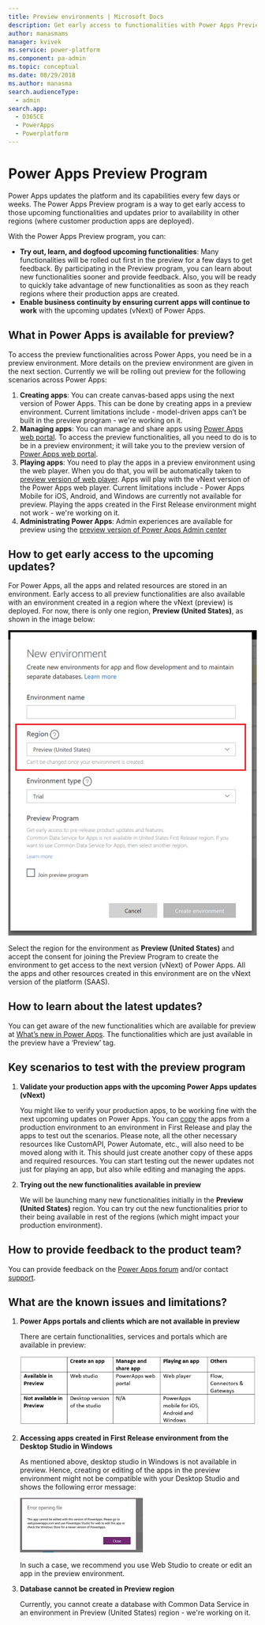 ```yaml
---
title: Preview environments | Microsoft Docs
description: Get early access to functionalities with Power Apps Preview Program
author: manasmams
manager: kvivek
ms.service: power-platform
ms.component: pa-admin
ms.topic: conceptual
ms.date: 08/29/2018
ms.author: manasma
search.audienceType: 
  - admin
search.app: 
  - D365CE
  - PowerApps
  - Powerplatform
---
```


# Power Apps Preview Program
Power Apps updates the platform and its capabilities every few days or weeks. The Power Apps Preview program is a way to get early access to those upcoming functionalities and updates prior to availability in other regions (where customer production apps are deployed). 

With the Power Apps Preview program, you can:
- **Try out, learn, and dogfood upcoming functionalities**: Many functionalities will be rolled out first in the preview for a few days to get feedback. By participating in the Preview program, you can learn about new functionalities sooner and provide feedback. Also, you will be ready to quickly take advantage of new functionalities as soon as they reach regions where their production apps are created.
- **Enable business continuity by ensuring current apps will continue to work** with the upcoming updates (vNext) of Power Apps.

## What in Power Apps is available for preview?
To access the preview functionalities across Power Apps, you need be in a preview environment. More details on the preview environment are given in the next section.
Currently we will be rolling out preview for the following scenarios across Power Apps:
1. **Creating apps**: You can create canvas-based apps using the next version of Power Apps. This can be done by creating apps in a preview environment. Current limitations include - model-driven apps can’t be built in the preview program - we're working on it.
2. **Managing apps**: You can manage and share apps using [Power Apps web portal][2]. To access the preview functionalities, all you need to do is to be in a preview environment; it will take you to the preview version of [Power Apps web portal][3].
3. **Playing apps**: You need to play the apps in a preview environment using the web player. When you do that, you will be automatically taken to [preview version of web player][4]. Apps will play with the vNext version of the Power Apps web player. Current limitations include - Power Apps Mobile for iOS, Android, and Windows are currently not available for preview. Playing the apps created in the First Release environment might not work - we're working on it.
4. **Administrating Power Apps**: Admin experiences are available for preview using the [preview version of Power Apps Admin center][1]

## How to get early access to the upcoming updates?
For Power Apps, all the apps and related resources are stored in an environment. Early access to all preview functionalities are also available with an environment created in a region where the vNext (preview) is deployed. For now, there is only one region, **Preview (United States)**, as shown in the image below:

![](./media/preview-environment/env3-preview.png)

Select the region for the environment as **Preview (United States)** and accept the consent for joining the Preview Program to create the environment to get access to the next version (vNext) of Power Apps.
All the apps and other resources created in this environment are on the vNext version of the platform (SAAS).

## How to learn about the latest updates?
You can get aware of the new functionalities which are available for preview at [What’s new in Power Apps][5]. The functionalities which are just available in the preview have a ‘Preview’ tag.

## Key scenarios to test with the preview program
1. **Validate your production apps with the upcoming Power Apps updates (vNext)**

   You might like to verify your production apps, to be working fine with the next upcoming updates on Power Apps. You can [copy](environment-and-tenant-migration.md) the apps from a production environment to an environment in First Release and play the apps to test out the scenarios. Please note, all the other necessary resources like CustomAPI, Power Automate, etc., will also need to be moved along with it. This should just create another copy of these apps and required resources. You can start testing out the newer updates not just for playing an app, but also while editing and managing the apps.
   
2. **Trying out the new functionalities available in preview**

   We will be launching many new functionalities initially in the **Preview (United States)** region. You can try out the new functionalities prior to their being available in rest of the regions (which might impact your production environment).

## How to provide feedback to the product team?
You can provide feedback on the [Power Apps forum][8] and/or contact [support][9].

## What are the known issues and limitations?
1. **Power Apps portals and clients which are not available in preview** 

   There are certain functionalities, services and portals which are available in preview:
   
   ![](./media/preview-environment/table.png)

2. **Accessing apps created in First Release environment from the Desktop Studio in Windows**

   As mentioned above, desktop studio in Windows is not available in preview. Hence, creating or editing of the apps in the preview environment might not be compatible with your Desktop Studio and shows the following error message:
   
   ![](./media/preview-environment/error2.jpg)

   In such a case, we recommend you use Web Studio to create or edit an app in the preview environment.

3. **Database cannot be created in Preview region**

   Currently, you cannot create a database with Common Data Service in an environment in Preview (United States) region - we're working on it.


<!--Reference links in article-->
[1]: https://preview.admin.powerapps.com
[2]: https://web.powerapps.com
[3]: https://preview.web.powerapps.com
[4]: https://preview.web.powerapps.com/webplayer
[5]: https://docs.microsoft.com/powerapps/whats-new
[7]: https://preview.create.powerapps.com
[8]: https://powerusers.microsoft.com/t5/PowerApps-Community/ct-p/PowerApps1
[9]: https://powerapps.microsoft.com/support/

